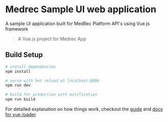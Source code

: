 # Medrec Sample UI web application
A sample UI application built for MedRec Platform API's using Vue.js framework


> A Vue.js project for Medrec App


## Build Setup

``` bash
# install dependencies
npm install

# serve with hot reload at localhost:8080
npm run dev

# build for production with minification
npm run build
```

For detailed explanation on how things work, checkout the [guide](http://vuejs-templates.github.io/webpack/) and [docs for vue-loader](http://vuejs.github.io/vue-loader).
